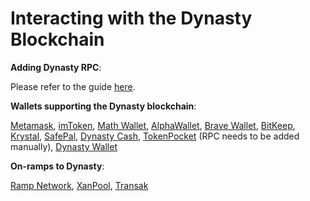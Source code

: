 # Interacting with the Dynasty Blockchain

**Adding Dynasty RPC**:&#x20;

Please refer to the guide [here](https://tutorials.dynastycoin.io/tutorials/network-tutorials/adding-fuse-network-to-metamask).



**Wallets supporting the Dynasty blockchain**:

[Metamask](https://metamask.io), [imToken](https://imtoken.im), [Math Wallet](https://mathwallet.org), [AlphaWallet](https://alphawallet.com), [Brave Wallet](https://brave.com/wallet/), [BitKeep](https://bitkeep.com/), [Krystal](https://krystal.app), [SafePal](https://safepal.io/), [Dynasty Cash](https://fuse.cash), [TokenPocket](https://www.tokenpocket.pro/en/) (RPC needs to be added manually), [Dynasty Wallet](https://play.google.com/store/apps/details?id=io.fuse.fusecash\&hl=en\&gl=US)



**On-ramps to Dynasty**:

[Ramp Network](https://ramp.network), [XanPool](https://xanpool.com/), [Transak](https://transak.com/)

